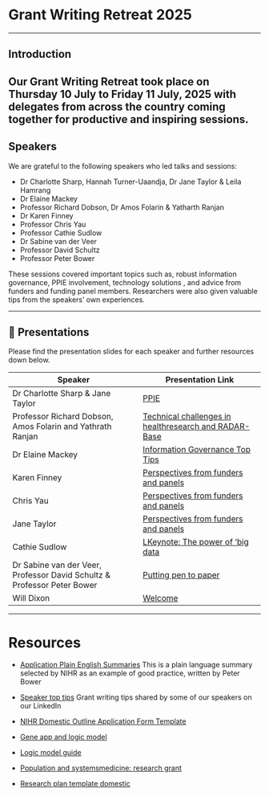 # Grant Writing Retreat 2025

---

## Introduction

Our Grant Writing Retreat took place on Thursday 10 July to Friday 11 July, 2025 with delegates from across the country coming together for productive and inspiring sessions. 
---

## Speakers

We are grateful to the following speakers who led talks and sessions:

- Dr Charlotte Sharp, Hannah Turner-Uaandja, Dr Jane Taylor & Leila Hamrang 
- Dr Elaine Mackey  
- Professor Richard Dobson,  Dr Amos Folarin & Yatharth Ranjan 
- Dr Karen Finney  
- Professor Chris Yau    
- Professor Cathie Sudlow  
- Dr Sabine van der Veer  
- Professor David Schultz  
- Professor Peter Bower  

These sessions covered important topics such as, robust information governance, PPIE involvement, technology solutions , and advice from funders and funding panel members. Researchers were also given valuable tips from the speakers’ own experiences.  

---

## 📑 Presentations

Please find the presentation slides for each speaker and further resources down below. 

| Speaker                          | Presentation Link               |
|----------------------------------|---------------------------------|
| Dr Charlotte Sharp & Jane Taylor| [PPIE](/Speaker%20presentations/HRfH%20GWR_PPIE%20Talk.pptx)  |
| Professor Richard Dobson, Amos Folarin and Yathrath Ranjan | [Technical challenges in healthresearch and RADAR-Base](/Speaker%20presentations/HRfH%20GWR_Tech%20Clinic%20-%20RD,%20AF%20&%20YR.pdf)  |
|  Dr Elaine Mackey                |   [Information Governance Top Tips](/Resources/11.07.25_HRfH%20GWR_IG_TopTips.pptx)
| Karen Finney                    | [Perspectives from funders and panels](/Speaker%20presentations/HRfH%20GWR_Perspectives%20from%20Funders%20&%20Panels%20-%20Karen%20Finney.pdf)  |
| Chris Yau                       | [Perspectives from funders and panels](/Speaker%20presentations/HRfH%20GWR_Perspectives%20from%20Funders%20&%20Panels%20-%20Chris%20Yau.pptx)  |
| Jane Taylor                     | [Perspectives from funders and panels](/Speaker%20presentations/HRfH%20GWR_Perspectives%20from%20Funders%20&%20Panels%20-%20Jane%20Taylor.pptx) |
| Cathie Sudlow                   | [LKeynote: The power of ‘big data](/Speaker%20presentations/HRfH%20GWR_Cathie%20Sudlow%20keynote.pd)  |
| Dr Sabine van der Veer, Professor David Schultz & Professor Peter Bower              | [Putting pen to paper](/Speaker%20presentations/HRfH%20GWR_Putting%20Pen%20to%20Paper%20-%20SvdV,%20PB%20&%20DS.pptx)  |
| Will Dixon                      |  [Welcome](/Speaker%20presentations/~$HRfH%20GWR_Welcome%20&%20Overview.pptx)



---

# Resources

- [Application Plain English Summaries](https://www.nihr.ac.uk/hsdr-programme-application-plain-english-summaries)
This is a plain language summary selected by NIHR as an example of good practice, written by Peter Bower

- [Speaker top tips](https://www.linkedin.com/feed/update/urn:li:activity:7333423122911543296/)
Grant writing tips shared by some of our speakers on our LinkedIn

- [NIHR Domestic Outline Application Form Template](/Resources/domestic-outline-application-form-template.docx)
- [Gene app and logic model](/Resources/Gene%20app%20and%20logic%20model.pptx)
- [Logic model guide](/Resources/Logic_Model_Guide_AGA_2262_ARTWORK_FINAL_07.09.16_1.pdfResource)
- [Population and systemsmedicine: research grant](/Resources/Population%20and%20systems%20medicine_%20research%20grant%20–%20UKRI.pdf)
- [Research plan template domestic](/Resources/Research%20Plan%20Template_Domestic.docx)